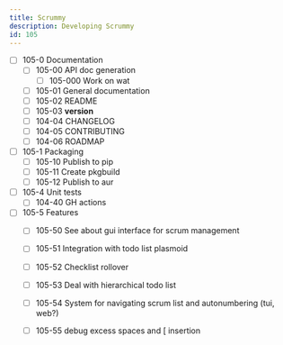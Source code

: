 ```yaml
---
title: Scrummy
description: Developing Scrummy
id: 105
---
```



- [ ] 105-0 Documentation
  - [ ] 105-00 API doc generation
    - [ ] 105-000 Work on wat
  - [ ] 105-01 General documentation
  - [ ] 105-02 README
  - [ ] 105-03 __version__
  - [ ] 104-04 CHANGELOG
  - [ ] 104-05 CONTRIBUTING
  - [ ] 104-06 ROADMAP
- [ ] 105-1 Packaging
  - [ ] 105-10 Publish to pip
  - [ ] 105-11 Create pkgbuild
  - [ ] 105-12 Publish to aur
- [ ] 105-4 Unit tests
  - [ ] 104-40 GH actions
- [ ] 105-5 Features
  - [ ] 105-50 See about gui interface for scrum management
  - [ ] 105-51 Integration with todo list plasmoid
  - [ ] 105-52 Checklist rollover
  - [ ] 105-53 Deal with hierarchical todo list
  - [ ] 105-54 System for navigating scrum list and autonumbering (tui, web?)
  - [ ] 105-55 debug excess spaces and [ insertion



